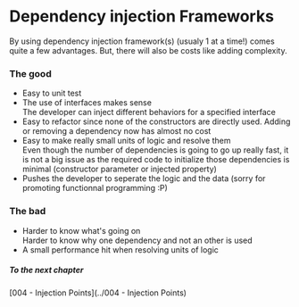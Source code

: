 ﻿# Dependency injection Frameworks
By using dependency injection framework(s) (usualy 1 at a time!) comes quite a few advantages. But, there will also be costs like adding complexity.

### The good
* Easy to unit test
* The use of interfaces makes sense  
  The developer can inject different behaviors for a specified interface
* Easy to refactor since none of the constructors are directly used. Adding or removing a dependency now has almost no cost
* Easy to make really small units of logic and resolve them  
  Even though the number of dependencies is going to go up really fast, it is not a big issue as the required code to initialize those dependencies is minimal (constructor parameter or injected property) 
* Pushes the developer to seperate the logic and the data (sorry for promoting functionnal programming :P)

### The bad

* Harder to know what's going on  
  Harder to know why one dependency and not an other is used
* A small performance hit when resolving units of logic


##### To the next chapter
[004 - Injection Points](../004 - Injection Points)  